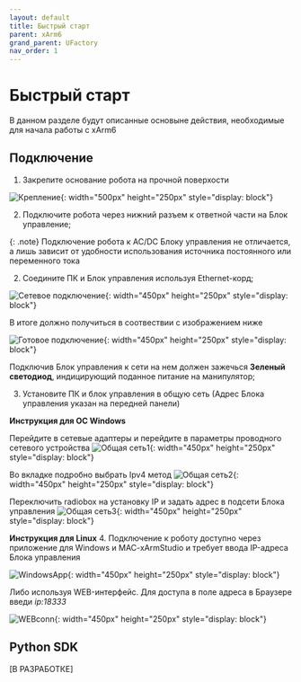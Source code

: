 ```yaml
---
layout: default
title: Быстрый старт
parent: xArm6
grand_parent: UFactory
nav_order: 1
---
```

# Быстрый старт

В данном разделе будут описанные основыне действия, необходимые для начала работы с xArm6
 
## Подключение

1. Закрепите основание робота на прочной поверхости

![Крепление](/assets/images/x6_basehold.png){: width="500px" height="250px" style="display: block"}

2. Подключите робота через нижний разъем к ответной части на Блок управление;

{: .note}
Подключение робота к AC/DC Блоку управления не отличается, а лишь зависит от удобности использования источника постоянного или переменного тока

2. Соедините ПК и Блок управления используя Ethernet-корд;

![Сетевое подключение](/assets/images/x6_networkbox.jpg){: width="450px" height="250px" style="display: block"}

В итоге должно получиться в соотвествии с изображением ниже

![Готовое подключение](/assets/images/x6_controlbox.jpg){: width="450px" height="250px" style="display: block"}

Подключив Блок управления к сети на нем должен зажечься **Зеленый светодиод**, индицирующий поданное питание на манипулятор;

3. Установите ПК и блок управления в общую сеть (Адрес Блока управления указан на передней панели)

**Инструкция для OC Windows**

Перейдите в сетевые адаптеры и перейдите в параметры проводного сетевого устройства
![Общая сеть1](/assets/images/x6_ipwin1.png){: width="450px" height="250px" style="display: block"}

Во вкладке подробно выбрать Ipv4 метод
![Общая сеть2](/assets/images/x6_ipwin2.png){: width="450px" height="250px" style="display: block"}

Переключить radiobox на установку IP и задать адрес в подсети Блока управления
![Общая сеть3](/assets/images/x6_ipwin3.png){: width="450px" height="250px" style="display: block"}


**Инструкция для Linux**
4. Подключение к роботу доступно через приложение для Windows и MAC-xArmStudio и требует ввода IP-адреса Блока управления

![WindowsApp](/assets/images/x6_winapp.png){: width="450px" height="250px" style="display: block"}

Либо используя WEB-интерфейc. Для доступа в поле адреса в Браузере введи *ip:18333*

![WEBconn](/assets/images/x6_directconnect.jpg){: width="450px" height="250px" style="display: block"}

## Python SDK

[В РАЗРАБОТКЕ]